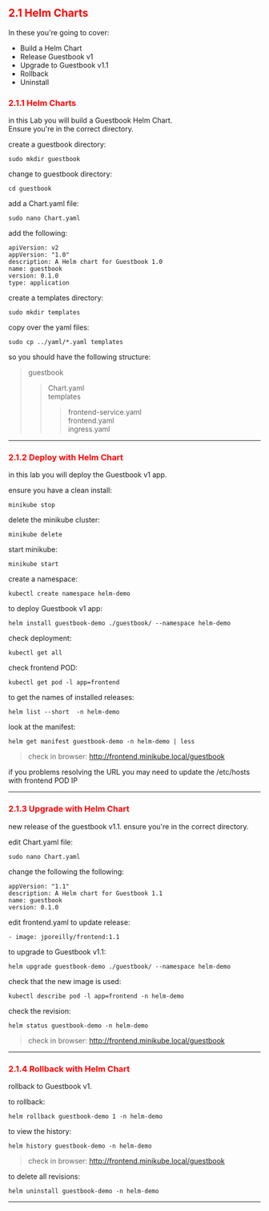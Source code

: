 ## <font color='red'> 2.1 Helm Charts </font>
In these you're going to cover:
* Build a Helm Chart
* Release Guestbook v1
* Upgrade to Guestbook v1.1
* Rollback
* Uninstall

### <font color='red'> 2.1.1 Helm Charts </font>
in this Lab you will build a Guestbook Helm Chart.  
Ensure you're in the correct directory.

create a guestbook directory:
```
sudo mkdir guestbook
```
change to guestbook directory:
```
cd guestbook
```
add a Chart.yaml file:
```
sudo nano Chart.yaml
```
add the following:
```
apiVersion: v2
appVersion: "1.0"
description: A Helm chart for Guestbook 1.0 
name: guestbook
version: 0.1.0
type: application
```
create a templates directory:
```
sudo mkdir templates
```
copy over the yaml files:
```
sudo cp ../yaml/*.yaml templates
```
so you should have the following structure:  

> guestbook  
>>   Chart.yaml  
>>   templates
>>>    frontend-service.yaml  
>>>    frontend.yaml  
>>>    ingress.yaml  


---

### <font color='red'> 2.1.2 Deploy with Helm Chart </font>
in this lab you will deploy the Guestbook v1 app.

ensure you have a clean install:
```
minikube stop
```
delete the minikube cluster:
```
minikube delete
```  
start minikube:
```
minikube start
```  

create a namespace:
```
kubectl create namespace helm-demo
```   
  
to deploy Guestbook v1 app:
```
helm install guestbook-demo ./guestbook/ --namespace helm-demo
```
check deployment:
```
kubectl get all
```
check frontend POD:
```
kubectl get pod -l app=frontend
```
to get the names of installed releases:
```
helm list --short  -n helm-demo
```
look at the manifest:
```
helm get manifest guestbook-demo -n helm-demo | less
```

> check in browser: http://frontend.minikube.local/guestbook

if you problems resolving the URL you may need to update the /etc/hosts with frontend POD IP

---

### <font color='red'> 2.1.3 Upgrade with Helm Chart </font>
new release of the guestbook v1.1.
ensure you're in the correct directory.

edit Chart.yaml file:
```
sudo nano Chart.yaml
```
change the following the following:
```
appVersion: "1.1"
description: A Helm chart for Guestbook 1.1 
name: guestbook
version: 0.1.0
```
edit frontend.yaml to update release:
```
- image: jporeilly/frontend:1.1
```
to upgrade to Guestbook v1.1:
```
helm upgrade guestbook-demo ./guestbook/ --namespace helm-demo
```
check that the new image is used:
```
kubectl describe pod -l app=frontend -n helm-demo
```
check the revision:
```
helm status guestbook-demo -n helm-demo
```

> check in browser: http://frontend.minikube.local/guestbook

---

### <font color='red'> 2.1.4 Rollback with Helm Chart </font>
rollback to Guestbook v1.

to rollback:
```
helm rollback guestbook-demo 1 -n helm-demo
```
to view the history:
```
helm history guestbook-demo -n helm-demo
```

> check in browser: http://frontend.minikube.local/guestbook

to delete all revisions:
```
helm uninstall guestbook-demo -n helm-demo
```

---